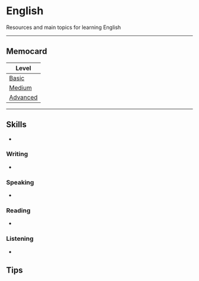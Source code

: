 # English
Resources and main topics for learning English

---
## Memocard

| Level      |
| ---------- |
| [Basic](https://github.com/DLesmes/English/blob/main/Basic.md)      |
| [Medium](https://github.com/DLesmes/English/blob/main/Medium.md)     |
| [Advanced](https://github.com/DLesmes/English/blob/main/High.md)       |

---

## Skills
* 

### Writing
*

### Speaking
*

### Reading
*

### Listening
*

## Tips

